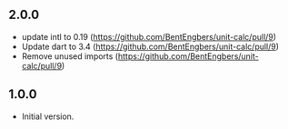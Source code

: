 ## 2.0.0
- update intl to 0.19 (https://github.com/BentEngbers/unit-calc/pull/9)
- Update dart to 3.4 (https://github.com/BentEngbers/unit-calc/pull/9)
- Remove unused imports (https://github.com/BentEngbers/unit-calc/pull/9)
## 1.0.0

- Initial version.
